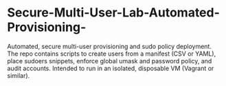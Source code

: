 # Secure-Multi-User-Lab-Automated-Provisioning-
Automated, secure multi-user provisioning and sudo policy deployment. The repo contains scripts to create users from a manifest (CSV or YAML), place sudoers snippets, enforce global umask and password policy, and audit accounts. Intended to run in an isolated, disposable VM (Vagrant or similar).
